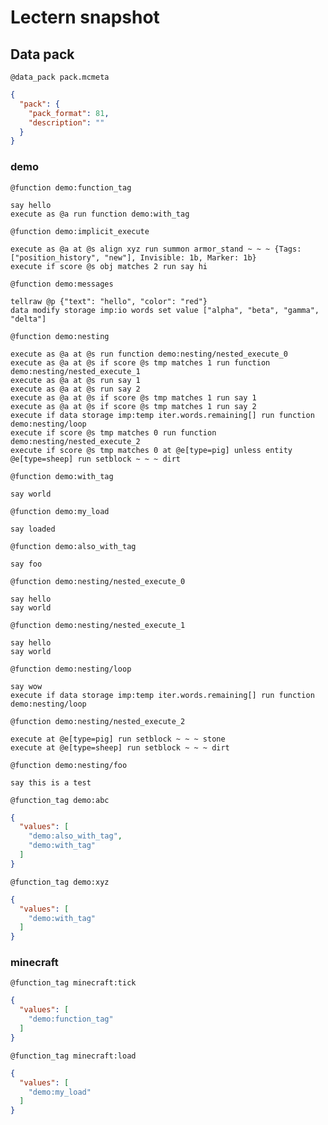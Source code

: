 # Lectern snapshot

## Data pack

`@data_pack pack.mcmeta`

```json
{
  "pack": {
    "pack_format": 81,
    "description": ""
  }
}
```

### demo

`@function demo:function_tag`

```mcfunction
say hello
execute as @a run function demo:with_tag
```

`@function demo:implicit_execute`

```mcfunction
execute as @a at @s align xyz run summon armor_stand ~ ~ ~ {Tags: ["position_history", "new"], Invisible: 1b, Marker: 1b}
execute if score @s obj matches 2 run say hi
```

`@function demo:messages`

```mcfunction
tellraw @p {"text": "hello", "color": "red"}
data modify storage imp:io words set value ["alpha", "beta", "gamma", "delta"]
```

`@function demo:nesting`

```mcfunction
execute as @a at @s run function demo:nesting/nested_execute_0
execute as @a at @s if score @s tmp matches 1 run function demo:nesting/nested_execute_1
execute as @a at @s run say 1
execute as @a at @s run say 2
execute as @a at @s if score @s tmp matches 1 run say 1
execute as @a at @s if score @s tmp matches 1 run say 2
execute if data storage imp:temp iter.words.remaining[] run function demo:nesting/loop
execute if score @s tmp matches 0 run function demo:nesting/nested_execute_2
execute if score @s tmp matches 0 at @e[type=pig] unless entity @e[type=sheep] run setblock ~ ~ ~ dirt
```

`@function demo:with_tag`

```mcfunction
say world
```

`@function demo:my_load`

```mcfunction
say loaded
```

`@function demo:also_with_tag`

```mcfunction
say foo
```

`@function demo:nesting/nested_execute_0`

```mcfunction
say hello
say world
```

`@function demo:nesting/nested_execute_1`

```mcfunction
say hello
say world
```

`@function demo:nesting/loop`

```mcfunction
say wow
execute if data storage imp:temp iter.words.remaining[] run function demo:nesting/loop
```

`@function demo:nesting/nested_execute_2`

```mcfunction
execute at @e[type=pig] run setblock ~ ~ ~ stone
execute at @e[type=sheep] run setblock ~ ~ ~ dirt
```

`@function demo:nesting/foo`

```mcfunction
say this is a test
```

`@function_tag demo:abc`

```json
{
  "values": [
    "demo:also_with_tag",
    "demo:with_tag"
  ]
}
```

`@function_tag demo:xyz`

```json
{
  "values": [
    "demo:with_tag"
  ]
}
```

### minecraft

`@function_tag minecraft:tick`

```json
{
  "values": [
    "demo:function_tag"
  ]
}
```

`@function_tag minecraft:load`

```json
{
  "values": [
    "demo:my_load"
  ]
}
```
